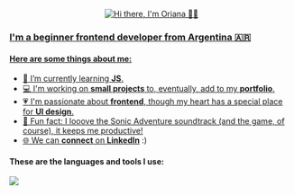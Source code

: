 <p align="center">
  <a href="https://git.io/typing-svg">
    <img src="https://readme-typing-svg.demolab.com?font=Inter&size=36&duration=3500&pause=1000&color=000000&background=FFFFFF00&center=true&vCenter=true&width=435&lines=Hi+there%2C+I'm+Oriana+%F0%9F%91%8B%F0%9F%8F%BB" alt="Hi there, I'm Oriana 👋🏻" />
</p>

### I'm a beginner frontend developer from Argentina :argentina:

#### Here are some things about me:

- :seedling: I’m currently learning **JS**.
- :computer: I'm working on **small projects** to, eventually, add to my **portfolio**.
- :heartpulse: I'm passionate about **frontend**, though my heart has a special place for **UI design**.
- :blue_heart: Fun fact: I looove the Sonic Adventure soundtrack (and the game, of course), it keeps me productive!
- :globe_with_meridians: We can **connect** on <a href="https://www.linkedin.com/in/orianapg/">**LinkedIn**</a> :)

#### These are the languages and tools I use:

<p align="left">
  <a href="https://skillicons.dev">
    <img src="https://skillicons.dev/icons?i=cpp,html,css,js,bootstrap,figma,ps" />
  </a>
</p>
